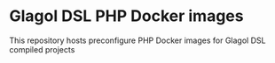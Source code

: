 # Glagol DSL PHP Docker images
This repository hosts preconfigure PHP Docker images for Glagol DSL compiled projects